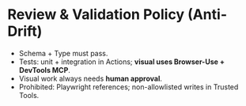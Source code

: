 # Review & Validation Policy (Anti-Drift)
- Schema + Type must pass.
- Tests: unit + integration in Actions; **visual uses Browser-Use + DevTools MCP**.
- Visual work always needs **human approval**.
- Prohibited: Playwright references; non-allowlisted writes in Trusted Tools.
